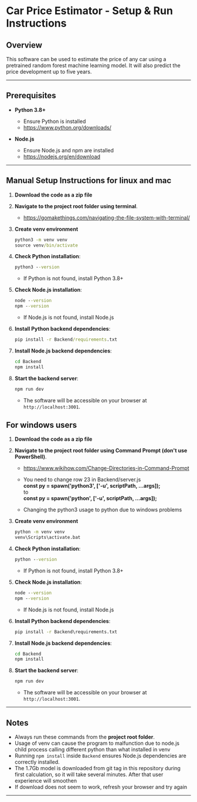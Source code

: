 # Car Price Estimator - Setup & Run Instructions

## Overview

This software can be used to estimate the price of any car using
a pretrained random forest machine learning model. It will also
predict the price development up to five years.

---

## Prerequisites

* **Python 3.8+**

  * Ensure Python is installed
  * https://www.python.org/downloads/

* **Node.js**

  * Ensure Node.js and npm are installed
  * https://nodejs.org/en/download

---

## Manual Setup Instructions for linux and mac

1. **Download the code as a zip file**

2. **Navigate to the project root folder using terminal**.
   * https://gomakethings.com/navigating-the-file-system-with-terminal/

3. **Create venv environment**
   ```bat
   python3 -m venv venv
   source venv/bin/activate
   ```

4. **Check Python installation**:

   ```bat
   python3 --version
   ```

   * If Python is not found, install Python 3.8+

5. **Check Node.js installation**:

   ```bat
   node --version
   npm --version
   ```

   * If Node.js is not found, install Node.js

6. **Install Python backend dependencies**:

   ```bat
   pip install -r Backend/requirements.txt
   ```

7. **Install Node.js backend dependencies**:

   ```bat
   cd Backend
   npm install
   ```

8. **Start the backend server**:

   ```bat
   npm run dev
   ```

   * The software will be accessible on your browser at `http://localhost:3001`.

## For windows users

1. **Download the code as a zip file**

2. **Navigate to the project root folder using Command Prompt (don't use PowerShell)**.
   * https://www.wikihow.com/Change-Directories-in-Command-Prompt

   * You need to change row 23 in Backend/server.js\
   **const py = spawn('python3', ['-u', scriptPath, ...args]);**\
    to\
   **const py = spawn('python', ['-u', scriptPath, ...args]);**
   * Changing the python3 usage to python due to windows problems

3. **Create venv environment**
   ```bat
   python -m venv venv
   venv\Scripts\activate.bat
   ```

4. **Check Python installation**:

   ```bat
   python --version
   ```

   * If Python is not found, install Python 3.8+

5. **Check Node.js installation**:

   ```bat
   node --version
   npm --version
   ```

   * If Node.js is not found, install Node.js

6. **Install Python backend dependencies**:

   ```bat
   pip install -r Backend\requirements.txt
   ```

7. **Install Node.js backend dependencies**:

   ```bat
   cd Backend
   npm install
   ```

8. **Start the backend server**:

   ```bat
   npm run dev
   ```

   * The software will be accessible on your browser at `http://localhost:3001`.

---

## Notes

* Always run these commands from the **project root folder**.
* Usage of venv can cause the program to malfunction due to node.js child process calling different python than what installed in venv
* Running `npm install` inside `Backend` ensures Node.js dependencies are correctly installed.
* The 1.7Gb model is downloaded from git tag in this repository during first calculation, so it will take several minutes. After that user experience will smoothen
* If download does not seem to work, refresh your browser and try again

---
